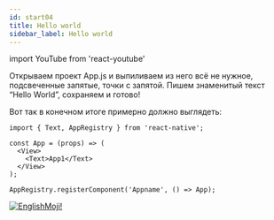 ```yaml
---
id: start04
title: Hello world
sidebar_label: Hello world
---
```


import YouTube from 'react-youtube'

Открываем проект App.js и выпиливаем из него всё не нужное, подсвеченные запятые, точки с запятой. Пишем знаменитый текст “Hello World”, сохраняем и готово!

<YouTube videoId='has8w-mzVSM' />

Вот так в конечном итоге примерно должно выглядеть:

```SnackPlayer
import { Text, AppRegistry } from 'react-native';

const App = (props) => (
  <View>
    <Text>App1</Text>
  </View>
);

AppRegistry.registerComponent('Appname', () => App);
```

[![EnglishMoji!](/img/logo/englishmoji.png)](https://apps.apple.com/kz/app/englishmoji/id6450254885)
